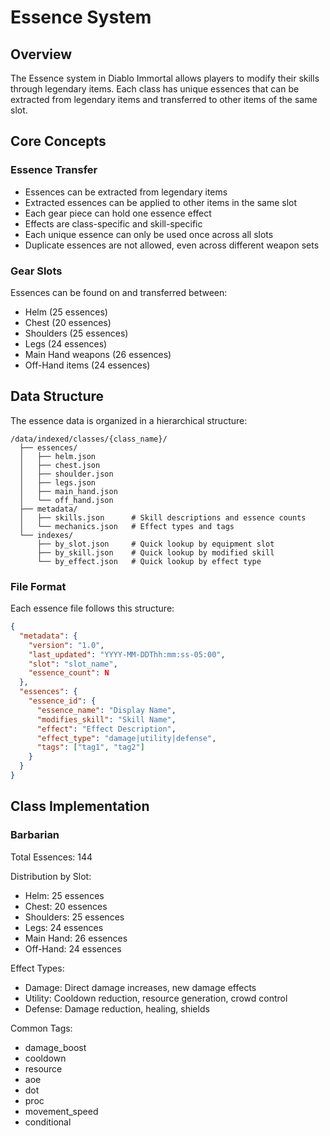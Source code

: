 # Essence System

## Overview

The Essence system in Diablo Immortal allows players to modify their skills through legendary items. Each class has unique essences that can be extracted from legendary items and transferred to other items of the same slot.

## Core Concepts

### Essence Transfer

- Essences can be extracted from legendary items
- Extracted essences can be applied to other items in the same slot
- Each gear piece can hold one essence effect
- Effects are class-specific and skill-specific
- Each unique essence can only be used once across all slots
- Duplicate essences are not allowed, even across different weapon sets

### Gear Slots

Essences can be found on and transferred between:

- Helm (25 essences)
- Chest (20 essences)
- Shoulders (25 essences)
- Legs (24 essences)
- Main Hand weapons (26 essences)
- Off-Hand items (24 essences)

## Data Structure

The essence data is organized in a hierarchical structure:

```text
/data/indexed/classes/{class_name}/
  ├── essences/
  │   ├── helm.json
  │   ├── chest.json
  │   ├── shoulder.json
  │   ├── legs.json
  │   ├── main_hand.json
  │   └── off_hand.json
  ├── metadata/
  │   ├── skills.json      # Skill descriptions and essence counts
  │   └── mechanics.json   # Effect types and tags
  └── indexes/
      ├── by_slot.json     # Quick lookup by equipment slot
      ├── by_skill.json    # Quick lookup by modified skill
      └── by_effect.json   # Quick lookup by effect type
```

### File Format

Each essence file follows this structure:

```json
{
  "metadata": {
    "version": "1.0",
    "last_updated": "YYYY-MM-DDThh:mm:ss-05:00",
    "slot": "slot_name",
    "essence_count": N
  },
  "essences": {
    "essence_id": {
      "essence_name": "Display Name",
      "modifies_skill": "Skill Name",
      "effect": "Effect Description",
      "effect_type": "damage|utility|defense",
      "tags": ["tag1", "tag2"]
    }
  }
}
```

## Class Implementation

### Barbarian

Total Essences: 144

Distribution by Slot:

- Helm: 25 essences
- Chest: 20 essences
- Shoulders: 25 essences
- Legs: 24 essences
- Main Hand: 26 essences
- Off-Hand: 24 essences

Effect Types:

- Damage: Direct damage increases, new damage effects
- Utility: Cooldown reduction, resource generation, crowd control
- Defense: Damage reduction, healing, shields

Common Tags:

- damage_boost
- cooldown
- resource
- aoe
- dot
- proc
- movement_speed
- conditional
